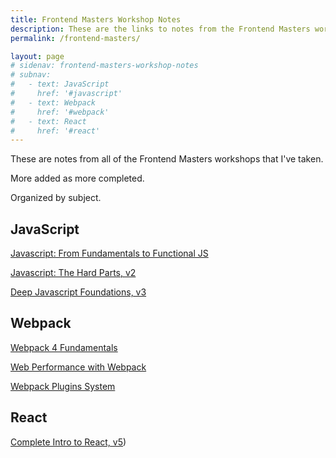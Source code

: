 ```yaml
---
title: Frontend Masters Workshop Notes
description: These are the links to notes from the Frontend Masters workshops I have taken.
permalink: /frontend-masters/

layout: page
# sidenav: frontend-masters-workshop-notes
# subnav:
#   - text: JavaScript
#     href: '#javascript'
#   - text: Webpack
#     href: '#webpack'
#   - text: React
#     href: '#react'
---
```


These are notes from all of the Frontend Masters workshops that I've taken.

More added as more completed.

Organized by subject.

## JavaScript

[Javascript: From Fundamentals to Functional JS](fundamentals-functional-js)

[Javascript: The Hard Parts, v2](hard-parts-js)

[Deep Javascript Foundations, v3](deep-javascript-foundations)

## Webpack

[Webpack 4 Fundamentals](webpack-4-fundamentals.md)

[Web Performance with Webpack](web-performance-webpack.md)

[Webpack Plugins System](webpack-plugins-system.md)

## React

[Complete Intro to React, v5](complete-intro-react.md))
